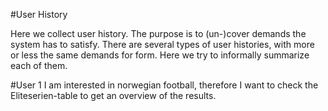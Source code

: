 #User History 

Here we collect user history. The purpose is to (un-)cover demands the system has to satisfy.
There are several types of user histories, with more or less the same demands for form. Here we try to informally summarize each of them.

#User 1
I am interested in norwegian football, therefore I want to check the Eliteserien-table to get an overview of the results.
